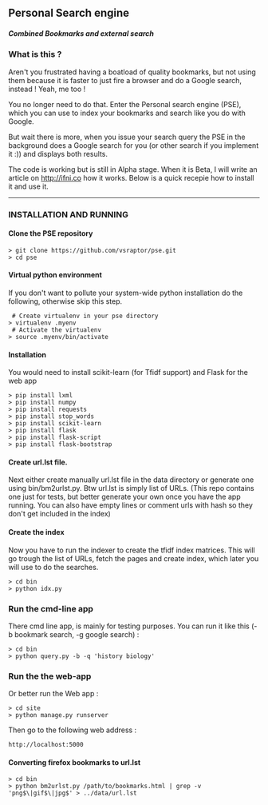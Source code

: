 ## Personal Search engine
##### Combined Bookmarks and external search

### What is this ?

Aren't you frustrated having a boatload of quality bookmarks, but not using them because it is faster to
just fire a browser and do a Google search, instead ! Yeah, me too !

You no longer need to do that. Enter the Personal search engine (PSE), which you can use to index your bookmarks and search like 
you do with Google.

But wait there is more, when you issue your search query the PSE in the background does a Google search for you (or other search if you implement it :))
and displays both results.

The code is working but is still in Alpha stage. When it is Beta, I will write an article on http://ifni.co how it works.
Below is a quick recepie how to install it and use it.

---

### INSTALLATION AND RUNNING

#### Clone the PSE repository

```
> git clone https://github.com/vsraptor/pse.git
> cd pse
```

#### Virtual python environment

If you don't want to pollute your system-wide python installation do the following, otherwise skip this step.

```
 # Create virtualenv in your pse directory
> virtualenv .myenv
 # Activate the virtualenv
> source .myenv/bin/activate
```

#### Installation

You would need to install scikit-learn (for Tfidf support) and Flask for the web app

```
> pip install lxml
> pip install numpy
> pip install requests
> pip install stop_words
> pip install scikit-learn
> pip install flask
> pip install flask-script
> pip install flask-bootstrap
```

#### Create url.lst file.

Next either create manually url.lst file in the data directory or generate one using bin/bm2urlst.py.
Btw url.lst is simply list of URLs. (This repo contains one just for tests, but better generate your own
once you have the app running. You can also have empty lines or comment urls with hash so they don't get included in the index)

#### Create the index

Now you have to run the indexer to create the tfidf index matrices.
This will go trough the list of URLs, fetch the pages and create index, which later
you will use to do the searches.

```
> cd bin
> python idx.py
```

### Run the cmd-line app

There cmd line app, is mainly for testing purposes.
You can run it like this (-b bookmark search, -g google search) :

```
> cd bin
> python query.py -b -q 'history biology'
```

### Run the the web-app

Or better run the Web app :

```
> cd site
> python manage.py runserver
```

Then go to the following web address :

```
http://localhost:5000
```


#### Converting firefox bookmarks to url.lst

```
> cd bin
> python bm2urlst.py /path/to/bookmarks.html | grep -v 'png$\|gif$\|jpg$' > ../data/url.lst
```
